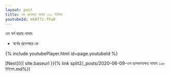 ```yaml
---
layout: post
title: ওম প্রাণাদায় নামায ১০৮ টাইমস
youtubeId: mk8f7z-fFw8
---
```

 
 
 ওম স্বর্গ দ্বারায় নামায  
 
 -  স্বর্গের প্রবেশদ্বার কে 
 
  
 
  
 
 
 
 
 
 


{% include youtubePlayer.html id=page.youtubeId %}
 
[Next]({{ site.baseurl }}{% link  split2/_posts/2020-06-09-ওম ভ্রূসভাঅক্ষয় নামায ১০৮ টাইমস.md%})
 
